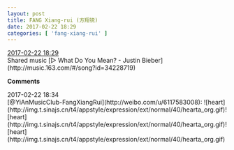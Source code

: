 ```yaml
---
layout: post
title: FANG Xiang-rui (方翔锐)
date: 2017-02-22 18:29
categories: [ 'fang-xiang-rui' ]
---
```


<div class="weibo-info">
  <a href="http://weibo.com/6117583008/EwJFUkfY6">2017-02-22 18:29</a>
</div>
Shared music [▷ What Do You Mean? - Justin Bieber](http://music.163.com/#/song?id=34228719)

<!-- more -->

**Comments**

<div class="weibo-info">2017-02-22 18:34</div>
[@YiAnMusicClub-FangXiangRui](http://weibo.com/u/6117583008): ![heart](http://img.t.sinajs.cn/t4/appstyle/expression/ext/normal/40/hearta_org.gif)![heart](http://img.t.sinajs.cn/t4/appstyle/expression/ext/normal/40/hearta_org.gif)![heart](http://img.t.sinajs.cn/t4/appstyle/expression/ext/normal/40/hearta_org.gif)
